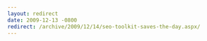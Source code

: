 ```yaml
---
layout: redirect
date: 2009-12-13 -0800
redirect: /archive/2009/12/14/seo-toolkit-saves-the-day.aspx/
---
```

